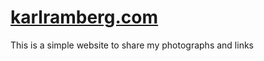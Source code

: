 # [karlramberg.com](https://karlramberg.com)

This is a simple website to share my photographs and links
